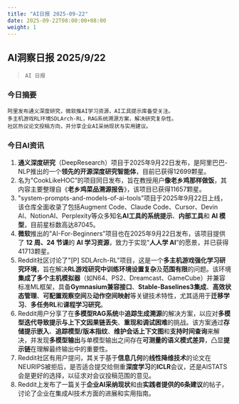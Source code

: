 ```yaml
---
title: "AI日报 2025-09-22"
date: 2025-09-22T08:00:00+08:00
weight: 1
---
```


## AI洞察日报 2025/9/22

>  `AI 日报` 



### **今日摘要**

```
阿里发布通义深度研究，微软推AI学习资源，AI工具提示库备受关注。
多主机游戏RL环境SDLArch-RL，RAG系统溯源方案，解决研究复杂性。
社区热议论文投稿方向，并分享企业AI采纳现状与实用建议。
```



### **今日AI资讯**

1.  **通义深度研究**（DeepResearch）项目于2025年9月22日发布，是阿里巴巴-NLP推出的一个**领先的开源深度研究智能体**，目前已获得12699颗星。
2.  名为"CookLikeHOC”的项目同日发布，旨在教授用户**像老乡鸡那样做饭**，其内容主要整理自《**老乡鸡菜品溯源报告**》，该项目已获得11657颗星。
3.  "system-prompts-and-models-of-ai-tools”项目于2025年9月22日上线，该仓库全面收录了包括Augment Code、Claude Code、Cursor、Devin AI、NotionAI、Perplexity等众多知名**AI工具的系统提示**、**内部工具**和 **AI 模型**，目前星标数高达87045。
4.  **微软**推出的"AI-For-Beginners”项目也在2025年9月22日发布，该项目提供了 **12 周、24 节课**的 **AI 学习资源**，致力于实现"**人人学 AI**”的愿景，并已获得41713颗星。
5.  Reddit社区讨论了"[P] SDLArch-RL”项目，这是一个**多主机游戏强化学习研究环境**，旨在解决**RL游戏研究中训练环境设置复杂**及**范围有限**的问题。该环境**集成了多个主机模拟器**（如N64、PS2、Dreamcast、GameCube）并兼容标准ML框架，具备**Gymnasium兼容接口**、**Stable-Baselines3集成**、**高效状态管理**、**可配置观察空间**及**动作空间映射**等关键技术特性，尤其适用于**迁移学习**、**多任务RL**和**课程学习研究**。
6.  Reddit用户分享了在**多模型RAG系统**中**追踪生成溯源**的解决方案，以应对**多模型迭代导致提示与上下文因果链丢失**、**重现和调试困难**的挑战。该方案通过**存储提示嵌入**、**追踪模型/版本指纹**、**维护会话上下文图**和**支持时间查询**来解决，并发现**多模型输出**与单模型输出之间存在**可测量的语义模式差异**，凸显**提示链**在理解最终输出中的重要性。
7.  Reddit社区有用户提问，其关于基于**信息几何**的**线性降维技术**的论文在NEURIPS被拒后，是否适合提交给侧重**深度学习**的**ICLR**会议，还是AISTATS会是更好的选择，以征求对会议投稿范围的意见。
8.  Reddit上发布了一篇关于**企业AI采纳现状**和由**实践者提供的6条建议**的帖子，讨论了企业在集成AI技术方面的进展和实用指南。